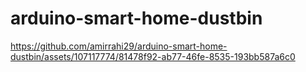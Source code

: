 # arduino-smart-home-dustbin

https://github.com/amirrahi29/arduino-smart-home-dustbin/assets/107117774/81478f92-ab77-46fe-8535-193bb587a6c0

